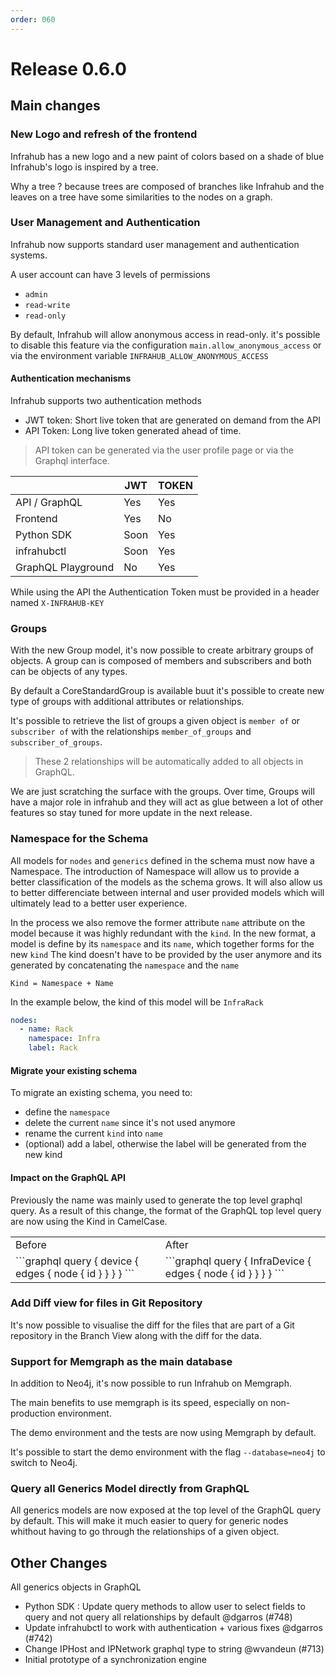 ```yaml
---
order: 060
---
```


# Release 0.6.0

## Main changes
<!-- markdownlint-disable -->
<!-- vale off -->

### New Logo and refresh of the frontend

Infrahub has a new logo and a new paint of colors based on a shade of blue
Infrahub's logo is inspired by a tree.

Why a tree ? because trees are composed of branches like Infrahub and the leaves on a tree have some similarities to the nodes on a graph.

### User Management and Authentication

Infrahub now supports standard user management and authentication systems.

A user account can have 3 levels of permissions
- `admin`
- `read-write`
- `read-only`

By default, Infrahub will allow anonymous access in read-only. it's possible to disable this feature via the configuration `main.allow_anonymous_access` or via the environment variable `INFRAHUB_ALLOW_ANONYMOUS_ACCESS`


#### Authentication mechanisms

Infrahub supports two authentication methods
- JWT token: Short live token that are generated on demand from the API
- API Token: Long live token generated ahead of time.

> API token can be generated via the user profile page or via the Graphql interface.

|                    | JWT  | TOKEN |
| ------------------ | ---- | ----- |
| API / GraphQL      | Yes  | Yes   |
| Frontend           | Yes  | No    |
| Python SDK         | Soon | Yes   |
| infrahubctl        | Soon | Yes   |
| GraphQL Playground | No   | Yes   |

While using the API the Authentication Token must be provided in a header named `X-INFRAHUB-KEY`


### Groups

With the new Group model, it's now possible to create arbitrary groups of objects.
A group can is composed of members and subscribers and both can be objects of any types.

By default a CoreStandardGroup is available buut it's possible to create new type of groups with additional attributes or relationships.

It's possible to retrieve the list of groups a given object is `member of` or `subscriber of` with the relationships
`member_of_groups` and `subscriber_of_groups`. 

> These 2 relationships will be automatically added to all objects in GraphQL.

We are just scratching the surface with the groups. Over time, Groups will have a major role in infrahub and they will act as glue between a lot of other features so stay tuned for more update in the next release.

### Namespace for the Schema

All models for `nodes` and `generics` defined in the schema must now have a Namespace. The introduction of Namespace will allow us to provide a better classification of the models as the schema grows. It will also allow us to better differenciate between internal and user provided models which will ultimately lead to a better user experience.

In the process we also remove the former attribute `name` attribute on the model because it was highly redundant with the `kind`.
In the new format, a model is define by its `namespace` and its `name`, which together forms for the new `kind`
The kind doesn't have to be provided by the user anymore and its generated by concatenating the `namespace` and the `name`

```
Kind = Namespace + Name
```

In the example below, the kind of this model will be `InfraRack`

```yaml
nodes:
  - name: Rack
    namespace: Infra
    label: Rack
```

#### Migrate your existing schema

To migrate an existing schema, you need to:
- define the `namespace`
- delete the current `name` since it's not used anymore
- rename the current `kind` into `name`
- (optional) add a label, otherwise the label will be generated from the new kind

#### Impact on the GraphQL API

Previously the name was mainly used to generate the top level graphql query.
As a result of this change, the format of the GraphQL top level query are now using the Kind in CamelCase.

<table>
  <tr>
    <td>Before</td>
    <td>After</td>
  </tr>
  <tr>
    <td>
```graphql
query {
    device {
        edges {
            node {
                id
            }
        }
    }
}
```
    </td>
    <td>
```graphql
query {
    InfraDevice {
        edges {
            node {
                id
            }
        }
    }
}
```
</td>
  </tr>
</table>


### Add Diff view for files in Git Repository

It's now possible to visualise the diff for the files that are part of a Git repository in the Branch View along with the diff for the data.

<add screenshot>


### Support for Memgraph as the main database

In addition to Neo4j, it's now possible to run Infrahub on Memgraph.

The main benefits to use memgraph is its speed, especially on non-production environment.

The demo environment and the tests are now using Memgraph by default.

It's possible to start the demo environment with the flag `--database=neo4j` to switch to Neo4j.

### Query all Generics Model directly from GraphQL

All generics models are now exposed at the top level of the GraphQL query by default.
This will make it much easier to query for generic nodes whithout having to go through the relationships of a given object.

## Other Changes

All generics objects in GraphQL

- Python SDK : Update query methods to allow user to select fields to query and not query all relationships by default @dgarros (#748)
- Update infrahubctl to work with authentication + various fixes @dgarros (#742)
- Change IPHost and IPNetwork graphql type to string @wvandeun (#713)
- Initial prototype of a synchronization engine
